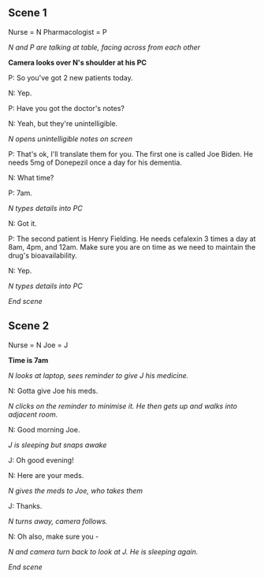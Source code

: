 ## Scene 1
Nurse = N
Pharmacologist = P

_N and P are talking at table, facing across from each other_

**Camera looks over N's shoulder at his PC**

P: So you've got 2 new patients today.

N: Yep.

P: Have you got the doctor's notes?

N: Yeah, but they're unintelligible.

_N opens unintelligible notes on screen_

P: That's ok, I'll translate them for you. The first one is called Joe Biden. He needs 5mg of Donepezil once a day for his dementia.

N: What time?

P: 7am.

_N types details into PC_

N: Got it.

P: The second patient is Henry Fielding. He needs cefalexin 3 times a day at 8am, 4pm, and 12am.
   Make sure you are on time as we need to maintain the drug's bioavailability.

N: Yep.

_N types details into PC_

_End scene_

## Scene 2
Nurse = N Joe = J

**Time is 7am**

_N looks at laptop, sees reminder to give J his medicine._

N: Gotta give Joe his meds.

_N clicks on the reminder to minimise it. He then gets up and walks into adjacent room._

N: Good morning Joe.

_J is sleeping but snaps awake_

J: Oh good evening!

N: Here are your meds.

_N gives the meds to Joe, who takes them_

J: Thanks.

_N turns away, camera follows._

N: Oh also, make sure you - 

_N and camera turn back to look at J. He is sleeping again._

_End scene_